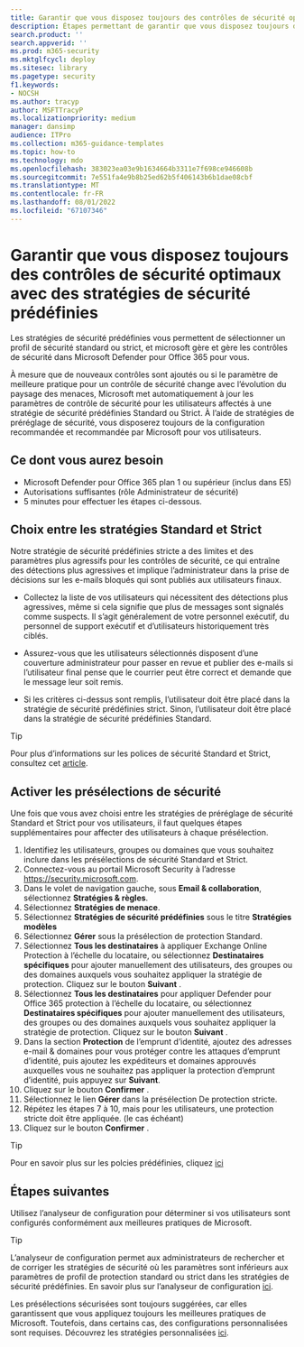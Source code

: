 ```yaml
---
title: Garantir que vous disposez toujours des contrôles de sécurité optimaux avec des stratégies de sécurité prédéfinies
description: Étapes permettant de garantir que vous disposez toujours des meilleurs contrôles de sécurité avec des stratégies de sécurité prédéfinies. Les stratégies prédéfinies vous permettent de sélectionner un profil de sécurité standard ou strict. Microsoft gère et gère les contrôles de sécurité dans Microsoft Defender pour Office 365 pour vous.
search.product: ''
search.appverid: ''
ms.prod: m365-security
ms.mktglfcycl: deploy
ms.sitesec: library
ms.pagetype: security
f1.keywords:
- NOCSH
ms.author: tracyp
author: MSFTTracyP
ms.localizationpriority: medium
manager: dansimp
audience: ITPro
ms.collection: m365-guidance-templates
ms.topic: how-to
ms.technology: mdo
ms.openlocfilehash: 383023ea03e9b1634664b3311e7f698ce946608b
ms.sourcegitcommit: 7e551fa4e9b8b25ed62b5f406143b6b1dae08cbf
ms.translationtype: MT
ms.contentlocale: fr-FR
ms.lasthandoff: 08/01/2022
ms.locfileid: "67107346"
---
```

# <a name="ensuring-you-always-have-the-optimal-security-controls-with-preset-security-policies"></a>Garantir que vous disposez toujours des contrôles de sécurité optimaux avec des stratégies de sécurité prédéfinies

Les stratégies de sécurité prédéfinies vous permettent de sélectionner un profil de sécurité standard ou strict, et microsoft gère et gère les contrôles de sécurité dans Microsoft Defender pour Office 365 pour vous.

À mesure que de nouveaux contrôles sont ajoutés ou si le paramètre de meilleure pratique pour un contrôle de sécurité change avec l’évolution du paysage des menaces, Microsoft met automatiquement à jour les paramètres de contrôle de sécurité pour les utilisateurs affectés à une stratégie de sécurité prédéfinies Standard ou Strict. À l’aide de stratégies de préréglage de sécurité, vous disposerez toujours de la configuration recommandée et recommandée par Microsoft pour vos utilisateurs.

## <a name="what-you-will-need"></a>Ce dont vous aurez besoin
- Microsoft Defender pour Office 365 plan 1 ou supérieur (inclus dans E5)
- Autorisations suffisantes (rôle Administrateur de sécurité)
- 5 minutes pour effectuer les étapes ci-dessous.

## <a name="choosing-between-standard-and-strict-policies"></a>Choix entre les stratégies Standard et Strict

Notre stratégie de sécurité prédéfinies stricte a des limites et des paramètres plus agressifs pour les contrôles de sécurité, ce qui entraîne des détections plus agressives et implique l’administrateur dans la prise de décisions sur les e-mails bloqués qui sont publiés aux utilisateurs finaux.

- Collectez la liste de vos utilisateurs qui nécessitent des détections plus agressives, même si cela signifie que plus de messages sont signalés comme suspects. Il s’agit généralement de votre personnel exécutif, du personnel de support exécutif et d’utilisateurs historiquement très ciblés.

- Assurez-vous que les utilisateurs sélectionnés disposent d’une couverture administrateur pour passer en revue et publier des e-mails si l’utilisateur final pense que le courrier peut être correct et demande que le message leur soit remis.

- Si les critères ci-dessus sont remplis, l’utilisateur doit être placé dans la stratégie de sécurité prédéfinies strict. Sinon, l’utilisateur doit être placé dans la stratégie de sécurité prédéfinies Standard.

> [!TIP]
> Pour plus d’informations sur les polices de sécurité Standard et Strict, consultez cet [article](../../office-365-security/recommended-settings-for-eop-and-office365.md).

## <a name="enable-security-presets"></a>Activer les présélections de sécurité

Une fois que vous avez choisi entre les stratégies de préréglage de sécurité Standard et Strict pour vos utilisateurs, il faut quelques étapes supplémentaires pour affecter des utilisateurs à chaque présélection.

1. Identifiez les utilisateurs, groupes ou domaines que vous souhaitez inclure dans les présélections de sécurité Standard et Strict.
1. Connectez-vous au portail Microsoft Security à l’adresse https://security.microsoft.com.
1. Dans le volet de navigation gauche, sous **Email & collaboration**, sélectionnez **Stratégies & règles**.
1. Sélectionnez **Stratégies de menace**.
1. Sélectionnez **Stratégies de sécurité prédéfinies** sous le titre **Stratégies modèles**
1. Sélectionnez **Gérer** sous la présélection de protection Standard.
1. Sélectionnez **Tous les destinataires** à appliquer Exchange Online Protection à l’échelle du locataire, ou sélectionnez **Destinataires spécifiques** pour ajouter manuellement des utilisateurs, des groupes ou des domaines auxquels vous souhaitez appliquer la stratégie de protection. Cliquez sur le bouton **Suivant** .
1. Sélectionnez **Tous les destinataires** pour appliquer Defender pour Office 365 protection à l’échelle du locataire, ou sélectionnez **Destinataires spécifiques** pour ajouter manuellement des utilisateurs, des groupes ou des domaines auxquels vous souhaitez appliquer la stratégie de protection. Cliquez sur le bouton **Suivant** .
1. Dans la section **Protection** de l’emprunt d’identité, ajoutez des adresses e-mail & domaines pour vous protéger contre les attaques d’emprunt d’identité, puis ajoutez les expéditeurs et domaines approuvés auxquelles vous ne souhaitez pas appliquer la protection d’emprunt d’identité, puis appuyez sur **Suivant**.
3. Cliquez sur le bouton **Confirmer** .
4. Sélectionnez le lien **Gérer** dans la présélection De protection stricte.
5. Répétez les étapes 7 à 10, mais pour les utilisateurs, une protection stricte doit être appliquée. (le cas échéant)
7. Cliquez sur le bouton **Confirmer** .

> [!TIP]
> Pour en savoir plus sur les polcies prédéfinies, cliquez [ici](../../office-365-security/preset-security-policies.md)

## <a name="next-steps"></a>Étapes suivantes

Utilisez l’analyseur de configuration pour déterminer si vos utilisateurs sont configurés conformément aux meilleures pratiques de Microsoft.

> [!TIP]
> L’analyseur de configuration permet aux administrateurs de rechercher et de corriger les stratégies de sécurité où les paramètres sont inférieurs aux paramètres de profil de protection standard ou strict dans les stratégies de sécurité prédéfinies. En savoir plus sur l’analyseur de configuration [ici](../../office-365-security/configuration-analyzer-for-security-policies.md).

Les présélections sécurisées sont toujours suggérées, car elles garantissent que vous appliquez toujours les meilleures pratiques de Microsoft. Toutefois, dans certains cas, des configurations personnalisées sont requises. Découvrez les stratégies personnalisées [ici](../../office-365-security/tenant-wide-setup-for-increased-security.md).

